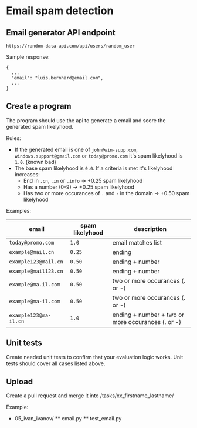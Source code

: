 
# Email spam detection


## Email generator API endpoint

```
https://random-data-api.com/api/users/random_user
```

Sample response:
```
{
  ...
  "email": "luis.bernhard@email.com",
  ...
}
```

## Create a program

The program should use the api to generate a email and score the generated spam likelyhood.

Rules:

* If the generated email is one of `john@win-supp.com`, `windows.support@gmail.com` or `today@promo.com` it's spam likelyhood is `1.0`. (known bad)
* The base spam likelyhood is `0.0`. If a criteria is met it's likelyhood increases:
  * End in  `.cn`, `.in` or `.info` -> +0.25 spam likelyhood
  * Has a number (0-9) -> +0.25 spam likelyhood
  * Has two or more occurances of `.` and `-` in the domain  -> +0.50 spam likelyhood

Examples:

|email|spam likelyhood|description|
|---|---|---|
|`today@promo.com` | `1.0`| email matches list |
|`example@mail.cn` | `0.25`| ending |
|`example123@mail.cn` | `0.50`| ending + number |
|`example@mail123.cn` | `0.50`| ending + number |
|`example@ma.il.com` | `0.50`| two or more occurances (. or -) |
|`example@ma-il.com` | `0.50`| two or more occurances (. or -) |
|`example123@ma-il.cn` | `1.0`| ending + number + two or more occurances (. or -) |

## Unit tests

Create needed unit tests to confirm that your evaluation logic works. Unit tests should cover all cases listed above.

## Upload

Create a pull request and merge it into /tasks/xx_firstname_lastname/

Example: 
 *  05_ivan_ivanov/
    ** email.py
    ** test_email.py
